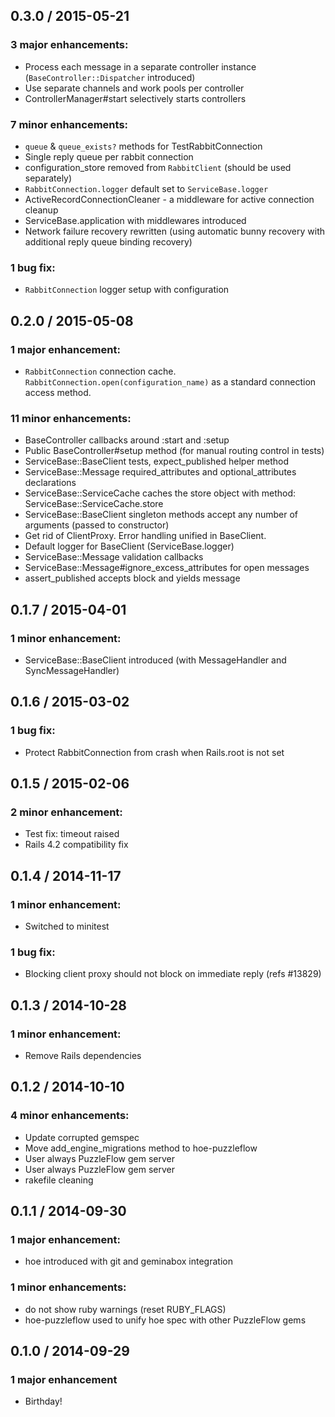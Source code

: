 ## 0.3.0 / 2015-05-21

### 3 major enhancements:

  * Process each message in a separate controller instance (`BaseController::Dispatcher` introduced)
  * Use separate channels and work pools per controller
  * ControllerManager#start selectively starts controllers
  
### 7 minor enhancements:

  * `queue` & `queue_exists?` methods for TestRabbitConnection
  * Single reply queue per rabbit connection
  * configuration_store removed from `RabbitClient` (should be used separately)
  * `RabbitConnection.logger` default set to `ServiceBase.logger`
  * ActiveRecordConnectionCleaner - a middleware for active connection cleanup
  * ServiceBase.application with middlewares introduced
  * Network failure recovery rewritten (using automatic bunny recovery with additional reply queue binding recovery)
  
### 1 bug fix:

  * `RabbitConnection` logger setup with configuration

## 0.2.0 / 2015-05-08

### 1 major enhancement:

  * `RabbitConnection` connection cache. `RabbitConnection.open(configuration_name)` as a standard connection access method.

### 11 minor enhancements:

  * BaseController callbacks around :start and :setup
  * Public BaseController#setup method (for manual routing control in tests)
  * ServiceBase::BaseClient tests, expect_published helper method
  * ServiceBase::Message required_attributes and optional_attributes declarations
  * ServiceBase::ServiceCache caches the store object with method: ServiceBase::ServiceCache.store
  * ServiceBase::BaseClient singleton methods accept any number of arguments (passed to constructor)
  * Get rid of ClientProxy. Error handling unified in BaseClient.
  * Default logger for BaseClient (ServiceBase.logger)
  * ServiceBase::Message validation callbacks
  * ServiceBase::Message#ignore_excess_attributes for open messages
  * assert_published accepts block and yields message
  
## 0.1.7 / 2015-04-01

### 1 minor enhancement:

  * ServiceBase::BaseClient introduced (with MessageHandler and SyncMessageHandler)
  
## 0.1.6 / 2015-03-02

### 1 bug fix:

  * Protect RabbitConnection from crash when Rails.root is not set
  
## 0.1.5 / 2015-02-06

### 2 minor enhancement:

  * Test fix: timeout raised
  * Rails 4.2 compatibility fix

## 0.1.4 / 2014-11-17

### 1 minor enhancement:

  * Switched to minitest

### 1 bug fix:

  * Blocking client proxy should not block on immediate reply (refs #13829)

## 0.1.3 / 2014-10-28

### 1 minor enhancement:

  * Remove Rails dependencies

## 0.1.2 / 2014-10-10

### 4 minor enhancements:

  * Update corrupted gemspec
  * Move add_engine_migrations method to hoe-puzzleflow
  * User always PuzzleFlow gem server
  * User always PuzzleFlow gem server
  * rakefile cleaning

## 0.1.1 / 2014-09-30

### 1 major enhancement:

  * hoe introduced with git and geminabox integration

### 1 minor enhancements:

  * do not show ruby warnings (reset RUBY_FLAGS)
  * hoe-puzzleflow used to unify hoe spec with other PuzzleFlow gems

## 0.1.0 / 2014-09-29

### 1 major enhancement

  * Birthday!



